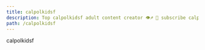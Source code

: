 ```yaml
---
title: calpolkidsf
description: Top calpolkidsf adult content creator 👁♐️ 👑 subscribe calpolkidsf to my porn site below IG calpolkidsf
path: /calpolkidsf
---
```


calpolkidsf